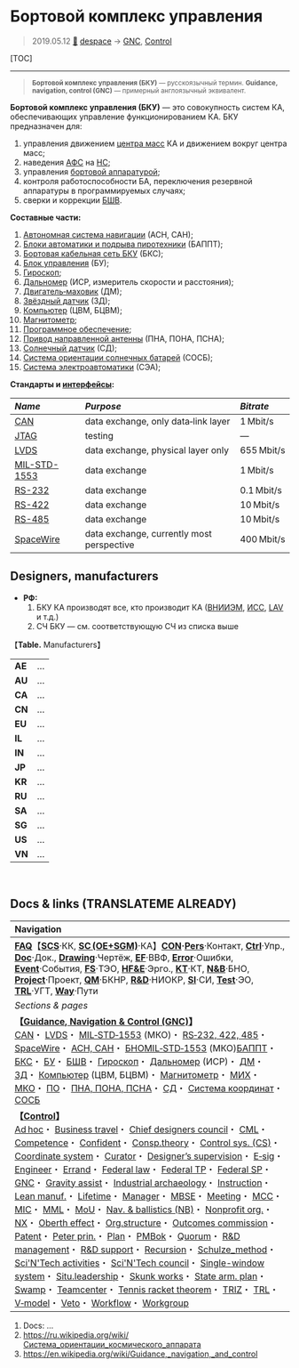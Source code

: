 # Бортовой комплекс управления
> 2019.05.12 [🚀](../index/index.md) [despace](index.md) → [GNC](gnc.md), [Control](control.md)

[TOC]

---

> <small>**Бортовой комплекс управления (БКУ)** — русскоязычный термин. **Guidance, navigation, control (GNC)** — примерный англоязычный эквивалент.</small>

**Бортовой комплекс управления (БКУ)** — это совокупность систем КА, обеспечивающих управление функционированием КА. БКУ предназначен для:

   1. управления движением [центра масс](mic.md) КА и движением вокруг центра масс;
   1. наведения [АФС](comms.md) на [НС](scs.md);
   1. управления [бортовой аппаратурой](sc.md);
   1. контроля работоспособности БА, переключения резервной аппаратуры в программируемых случаях;
   1. сверки и коррекции [БШВ](time.md).

**Составные части:**

   1. [Автономная система навигации](ans.md) (АСН, САН);
   1. [Блоки автоматики и подрыва пиротехники](eas.md) (БАППТ);
   1. [Бортовая кабельная сеть БКУ](cable.md) (БКС);
   1. [Блок управления](sp.md) (БУ);
   1. [Гироскоп](iu.md);
   1. [Дальномер](doppler.md) (ИСР, измеритель скорости и расстояния);
   1. [Двигатель‑маховик](iu.md) (ДМ);
   1. [Звёздный датчик](sensor.md) (ЗД);
   1. [Компьютер](obc.md) (ЦВМ, БЦВМ);
   1. [Магнитометр](sensor.md);
   1. [Программное обеспечение](soft.md);
   1. [Привод направленной антенны](devd.md) (ПНА, ПОНА, ПСНА);
   1. [Солнечный датчик](sensor.md) (СД);
   1. [Система ориентации солнечных батарей](devd.md) (СОСБ);
   1. [Система электроавтоматики](eas.md) (СЭА);

**Стандарты и [интерфейсы](interface.md):**

|*Name*|*Purpose*|*Bitrate*|
|:--|:--|:--|
|[CAN](can.md)|data exchange, only data‑link layer|1 Mbit/s|
|[JTAG](jtag.md)|testing|—|
|[LVDS](lvds.md)|data exchange, physical layer only|655 Mbit/s|
|[MIL-STD-1553](mil_std_1553.md)|data exchange|1 Mbit/s|
|[RS-232](rs_xxx.md)|data exchange|0.1 Mbit/s|
|[RS-422](rs_xxx.md)|data exchange|10 Mbit/s|
|[RS-485](rs_xxx.md)|data exchange|10 Mbit/s |
|[SpaceWire](spacewire.md)|data exchange, currently most perspective|400 Mbit/s|



## Designers, manufacturers
   - **РФ:**
      1. БКУ КА производят все, кто производит КА ([ВНИИЭМ](contact/vniiem.md), [ИСС](contact/iss_r.md), [LAV](contact/lav.md) и т.д.)
      1. СЧ БКУ — см. соответствующую СЧ из списка выше

【**Table.** Manufacturers】

| | |
|:--|:--|
|**AE**|…|
|**AU**|…|
|**CA**|…|
|**CN**|…|
|**EU**|…|
|**IL**|…|
|**IN**|…|
|**JP**|…|
|**KR**|…|
|**RU**|…|
|**SA**|…|
|**SG**|…|
|**US**|…|
|**VN**|…|



<p style="page-break-after:always"> </p>

## Docs & links (TRANSLATEME ALREADY)
|Navigation|
|:--|
|**[FAQ](faq.md)**【**[SCS](scs.md)**·КК, **[SC (OE+SGM)](sc.md)**·КА】**[CON](contact.md)·[Pers](person.md)**·Контакт, **[Ctrl](control.md)**·Упр., **[Doc](doc.md)**·Док., **[Drawing](drawing.md)**·Чертёж, **[EF](ef.md)**·ВВФ, **[Error](error.md)**·Ошибки, **[Event](event.md)**·События, **[FS](fs.md)**·ТЭО, **[HF&E](hfe.md)**·Эрго., **[KT](kt.md)**·КТ, **[N&B](nnb.md)**·БНО, **[Project](project.md)**·Проект, **[QM](qm.md)**·БКНР, **[R&D](rnd.md)**·НИОКР, **[SI](si.md)**·СИ, **[Test](test.md)**·ЭО, **[TRL](trl.md)**·УГТ, **[Way](way.md)**·Пути|
|*Sections & pages*|
|**【[Guidance, Navigation & Control (GNC)](gnc.md)】**<br> [CAN](can.md)・ [LVDS](lvds.md)・ [MIL‑STD‑1553](mil_std_1553.md) (МКО)・ [RS‑232, 422, 485](rs_xxx.md)・ [SpaceWire](spacewire.md)・ [АСН, САН](ans.md)・ [БНО](nnb.md)[MIL‑STD‑1553](mil_std_1553.md) (МКО)[БАППТ](eas.md)・ [БКС](cable.md)・ [БУ](eas.md)・ [БШВ](time.md)・ [Гироскоп](iu.md)・ [Дальномер](doppler.md) (ИСР)・ [ДМ](iu.md)・ [ЗД](sensor.md)・ [Компьютер](obc.md) (ЦВМ, БЦВМ)・ [Магнитометр](sensor.md)・ [МИХ](mic.md)・ [МКО](mil_std_1553.md)・ [ПО](soft.md)・ [ПНА, ПОНА, ПСНА](devd.md)・ [СД](sensor.md)・ [Система координат](coord_sys.md)・ [СОСБ](devd.md)|
|**【[Control](Control.md)】**<br> [Ad hoc](ad_hoc.md)・ [Business travel](business_travel.md)・ [Chief designers council](cocd.md)・ [CML](cml.md)・ [Competence](competence.md)・ [Confident](confident.md)・ [Consp.theory](consp_theory.md)・ [Control sys. (CS)](cs.md)・ [Coordinate system](coord_sys.md)・ [Curator](curator.md)・ [Designer’s supervision](des_spv.md)・ [E‑sig](esig.md)・ [Engineer](se.md)・ [Errand](errand.md)・ [Federal law](fed_law.md)・ [Federal TP](fed_tp.md)・ [Federal SP](fed_sp.md)・ [GNC](gnc.md)・ [Gravity assist](gravass.md)・ [Industrial archaeology](ind_arch.md)・ [Instruction](instruction.md)・ [Lean manuf.](lean_man.md)・ [Lifetime](lifetime.md)・ [Manager](manager.md)・ [MBSE](se.md)・ [Meeting](meeting.md)・ [MCC](scs.md)・ [MIC](mic.md)・ [MML](mml.md)・ [MoU](contract.md)・ [Nav. & ballistics (NB)](nnb.md)・ [Nonprofit org.](nonprof_org.md)・ [NX](nx.md)・ [Oberth effect](oberth_eff.md)・ [Org.structure](orgstruct.md)・ [Outcomes commission](outccom.md)・ [Patent](patent.md)・ [Peter prin.](peter_principle.md)・ [Plan](plan.md)・ [PMBok](pmbok.md)・ [Quorum](quorum.md)・ [R&D management](mgmt.md)・ [R&D support](rnd_support.md)・ [Recursion](recurs.md)・ [Schulze_method](schulze_method.md)・ [Sci'N'Tech activities](st_act.md)・ [Sci'N'Tech council](satc.md)・ [Single-window system](sw_sys.md)・ [Situ.leadership](situ_leadership.md)・ [Skunk works](se.md)・ [State arm. plan](plan_sa.md)・ [Swamp](swamp.md)・ [Teamcenter](teamcenter.md)・ [Tennis racket theorem](tr_theorem.md)・ [TRIZ](triz.md)・ [TRL](trl.md)・ [V‑model](v_model.md)・ [Veto](veto.md)・ [Workflow](workflow.md)・ [Workgroup](wg.md)|

   1. Docs: …
   1. <https://ru.wikipedia.org/wiki/Система_ориентации_космического_аппарата>
   1. <https://en.wikipedia.org/wiki/Guidance,_navigation,_and_control>

